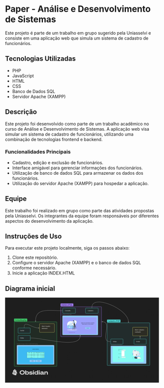 # Paper - Análise e Desenvolvimento de Sistemas

Este projeto é parte de um trabalho em grupo sugerido pela Uniasselvi e consiste em uma aplicação web que simula um sistema de cadastro de funcionários.

## Tecnologias Utilizadas

- PHP
- JavaScript
- HTML
- CSS
- Banco de Dados SQL
- Servidor Apache (XAMPP)

## Descrição

Este projeto foi desenvolvido como parte de um trabalho acadêmico no curso de Análise e Desenvolvimento de Sistemas. A aplicação web visa simular um sistema de cadastro de funcionários, utilizando uma combinação de tecnologias frontend e backend.

### Funcionalidades Principais

- Cadastro, edição e exclusão de funcionários.
- Interface amigável para gerenciar informações dos funcionários.
- Utilização de banco de dados SQL para armazenar os dados dos funcionários.
- Utilização do servidor Apache (XAMPP) para hospedar a aplicação.

## Equipe

Este trabalho foi realizado em grupo como parte das atividades propostas pela Uniasselvi. Os integrantes da equipe foram responsáveis por diferentes aspectos do desenvolvimento da aplicação.


## Instruções de Uso

Para executar este projeto localmente, siga os passos abaixo:

1. Clone este repositório.
2. Configure o servidor Apache (XAMPP) e o banco de dados SQL conforme necessário.
3. Inicie a aplicação INDEX.HTML

## Diagrama inicial

![Imagem do Gráfico](https://github.com/Rodrigoadriano/PAPER/blob/main/src/Paper.png?raw=true)
